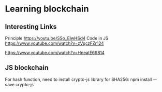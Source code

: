 # Learning blockchain

## Interesting Links
Principle
https://youtu.be/SSo_EIwHSd4
Code in JS
https://www.youtube.com/watch?v=zVqczFZr124

https://www.youtube.com/watch?v=HneatE69814

## JS blockchain
For hash function, need to install crypto-js library for SHA256: npm install --save crypto-js

